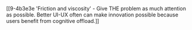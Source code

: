 [[9-4b3e3e 'Friction and viscosity' - Give THE problem as much attention as possible. Better UI-UX often can make innovation possible because users benefit from cognitive offload.]]